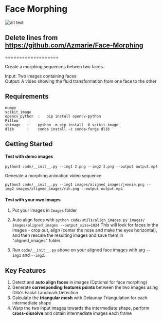 # Face Morphing 

![alt text](https://github.com/seominlee/Face-Morphing/blob/master/gogh.png?raw=true)

## Delete lines from  https://github.com/Azmarie/Face-Morphing
===================

Create a morphing sequences betwen two faces. 

Input: Two images containing faces  
Output: A video showing the fluid transformation from one face to the other  

Requirements
-------------
```
numpy
scikit_image
opencv_python  :   pip install opencv-python
Pillow    
skimage   :    python -m pip install -U scikit-image
dlib      :    conda install -c conda-forge dlib  
```

Getting Started
-------------

#### Test with demo images
```
python3 code/__init__.py --img1 2.png --img2 3.png --output output.mp4

```

Generate a morphing animation video sequence

```
python3 code/__init__.py --img1 images/aligned_images/jennie.png --img2 images/aligned_images/rih.png --output output.mp4
```



#### Test with your own images

1. Put your images in `Images` folder

2. Auto align faces with `python code/utils/align_images.py images/ images/aligned_images --output_size=1024`
This will look for faces in the images - crop out, align (center the nose and make the eyes horizontal), and then rescale the resulting images and save them in "aligned_images" folder.
3. Run `code/__init__.py` above on your aligned face images with arg `--img1` and `--img2`.



Key Features
-------------
1. Detect and **auto align faces** in images (Optional for face morphing) 
2. Generate **corresponding features points** between the two images using Dlib's Facial Landmark Detection
3. Calculate the **triangular mesh** with Delaunay Triangulation for each intermediate shape
4. Warp the two input images towards the intermediate shape, perform **cross-dissolve** and obtain intermediate images each frame






